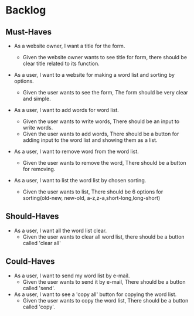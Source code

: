 # Backlog

## Must-Haves

- As a website owner, I want a title for the form.

  - Given the website owner wants to see title for form, there should be clear title related to its function.

- As a user, I want to a website for making a word list and sorting by options.

  - Given the user wants to see the form, The form should be very clear and simple.

- As a user, I want to add words for word list.

  - Given the user wants to write words, There should be an input to write words.
  - Given the user wants to add words, There should be a button for adding input to the word list and showing them as a list.

- As a user, I want to remove word from the word list.
  - Given the user wants to remove the word, There should be a button for removing.
- As a user, I want to list the word list by chosen sorting.
  - Given the user wants to list, There should be 6 options for sorting(old-new, new-old, a-z,z-a,short-long,long-short)

## Should-Haves

- As a user, I want all the word list clear.
  - Given the user wants to clear all word list, there should be a button called 'clear all'

## Could-Haves

- As a user, I want to send my word list by e-mail.
  - Given the user wants to send it by e-mail, There should be a button called 'send'.
- As a user, I want to see a 'copy all' button for copying the word list.
  - Given the user wants to copy the word list, There should be a button called 'copy'.
